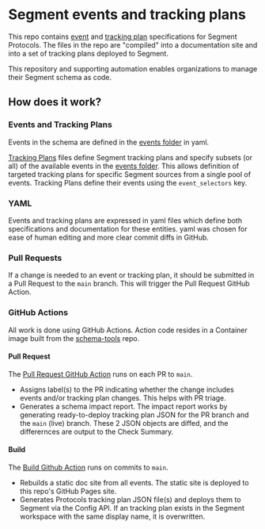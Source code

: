 # Segment events and tracking plans

This repo contains [event](events) and [tracking plan](tracking-plan) specifications for Segment Protocols. The files in the repo are "compiled" into a documentation site and into a set of tracking plans deployed to Segment.

This repository and supporting automation enables organizations to manage their Segment schema as code.

## How does it work?

### Events and Tracking Plans

Events in the schema are defined in the [events folder](events) in yaml.

[Tracking Plans](tracking=plans) files define Segment tracking plans and specify subsets (or all) of the available events in the [events folder](events). This allows definition of targeted tracking plans for specific Segment sources from a single pool of events. Tracking Plans define their events using the `event_selectors` key.

### YAML

Events and tracking plans are expressed in yaml files which define both specifications and documentation for these entities. yaml was chosen for ease of human editing and more clear commit diffs in GitHub.

### Pull Requests

If a change is needed to an event or tracking plan, it should be submitted in a Pull Request to the `main` branch. This will trigger the Pull Request GitHub Action.

### GitHub Actions

All work is done using GitHub Actions.
Action code resides in a Container image built from the [schema-tools](https://github.com/hmedney-segment/schema-tools) repo.

#### Pull Request

The [Pull Request GitHub Action](.github/workflows/pr.yml) runs on each PR to `main`.

- Assigns label(s) to the PR indicating whether the change includes events and/or tracking plan changes. This helps with PR triage.
- Generates a schema impact report. The impact report works by generating ready-to-deploy tracking plan JSON for the PR branch and the `main` (live) branch. These 2 JSON objects are diffed, and the differernces are output to the Check Summary.

#### Build

The [Build Github Action](.github/workflows/build.yml) runs on commits to `main`.

- Rebuilds a static doc site from all events. The static site is deployed to this repo's GitHub Pages site.
- Generates Protocols tracking plan JSON file(s) and deploys them to Segment via the Config API. If an tracking plan exists in the Segment workspace with the same display name, it is overwritten.
